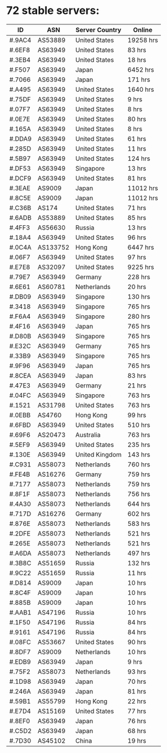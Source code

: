# 72 stable servers:

| ID | ASN | Server Country | Online |
| ------ | ------ | ------ | ------ |
| #.9AC4 | AS53889 | United States | 19258 hrs |
| #.6EF8 | AS63949 | United States | 83 hrs |
| #.3EB4 | AS63949 | United States | 18 hrs |
| #.F507 | AS63949 | Japan | 6452 hrs |
| #.7066 | AS63949 | Japan | 171 hrs |
| #.A495 | AS63949 | United States | 1640 hrs |
| #.75DF | AS63949 | United States | 9 hrs |
| #.07F7 | AS63949 | United States | 8 hrs |
| #.0E7E | AS63949 | United States | 80 hrs |
| #.165A | AS63949 | United States | 8 hrs |
| #.DDA9 | AS63949 | United States | 61 hrs |
| #.285D | AS63949 | United States | 11 hrs |
| #.5B97 | AS63949 | United States | 124 hrs |
| #.DF53 | AS63949 | Singapore | 13 hrs |
| #.DCF9 | AS63949 | United States | 81 hrs |
| #.3EAE | AS9009 | Japan | 11012 hrs |
| #.8C5E | AS9009 | Japan | 11012 hrs |
| #.C36B | AS174 | United States | 71 hrs |
| #.6ADB | AS53889 | United States | 85 hrs |
| #.4FF3 | AS56630 | Russia | 13 hrs |
| #.18A4 | AS63949 | United States | 96 hrs |
| #.0C4A | AS133752 | Hong Kong | 6447 hrs |
| #.06F7 | AS63949 | United States | 97 hrs |
| #.E7E8 | AS32097 | United States | 9225 hrs |
| #.79E7 | AS63949 | Germany | 228 hrs |
| #.6E61 | AS60781 | Netherlands | 20 hrs |
| #.DB09 | AS63949 | Singapore | 130 hrs |
| #.3418 | AS63949 | Singapore | 765 hrs |
| #.F6A4 | AS63949 | Singapore | 280 hrs |
| #.4F16 | AS63949 | Japan | 765 hrs |
| #.D80B | AS63949 | Singapore | 765 hrs |
| #.E32C | AS63949 | Germany | 765 hrs |
| #.33B9 | AS63949 | Singapore | 765 hrs |
| #.9F96 | AS63949 | Japan | 765 hrs |
| #.8CEA | AS63949 | Japan | 83 hrs |
| #.47E3 | AS63949 | Germany | 21 hrs |
| #.04FC | AS63949 | Singapore | 763 hrs |
| #.1521 | AS31798 | United States | 763 hrs |
| #.0EBB | AS4760 | Hong Kong | 99 hrs |
| #.6FBD | AS63949 | United States | 510 hrs |
| #.69F6 | AS20473 | Australia | 763 hrs |
| #.5EF9 | AS63949 | United States | 235 hrs |
| #.130E | AS63949 | United Kingdom | 143 hrs |
| #.C931 | AS58073 | Netherlands | 760 hrs |
| #.FE4B | AS16276 | Germany | 759 hrs |
| #.7177 | AS58073 | Netherlands | 759 hrs |
| #.8F1F | AS58073 | Netherlands | 756 hrs |
| #.4A30 | AS58073 | Netherlands | 644 hrs |
| #.717D | AS16276 | Germany | 602 hrs |
| #.876E | AS58073 | Netherlands | 583 hrs |
| #.2DFE | AS58073 | Netherlands | 521 hrs |
| #.265E | AS58073 | Netherlands | 521 hrs |
| #.A6DA | AS58073 | Netherlands | 497 hrs |
| #.3B8C | AS51659 | Russia | 132 hrs |
| #.9C22 | AS51659 | Russia | 11 hrs |
| #.D814 | AS9009 | Japan | 10 hrs |
| #.8C4F | AS9009 | Japan | 10 hrs |
| #.885B | AS9009 | Japan | 10 hrs |
| #.AAB1 | AS47196 | Russia | 10 hrs |
| #.1F50 | AS47196 | Russia | 84 hrs |
| #.9161 | AS47196 | Russia | 84 hrs |
| #.08FC | AS53667 | United States | 90 hrs |
| #.8DF7 | AS9009 | Netherlands | 10 hrs |
| #.EDB9 | AS63949 | Japan | 9 hrs |
| #.75F2 | AS58073 | Netherlands | 93 hrs |
| #.1D98 | AS63949 | Japan | 70 hrs |
| #.246A | AS63949 | Japan | 81 hrs |
| #.59B1 | AS55799 | Hong Kong | 22 hrs |
| #.E7D4 | AS15169 | United States | 77 hrs |
| #.8EF0 | AS63949 | Japan | 76 hrs |
| #.C5D2 | AS63949 | Japan | 68 hrs |
| #.7D30 | AS45102 | China | 19 hrs |

